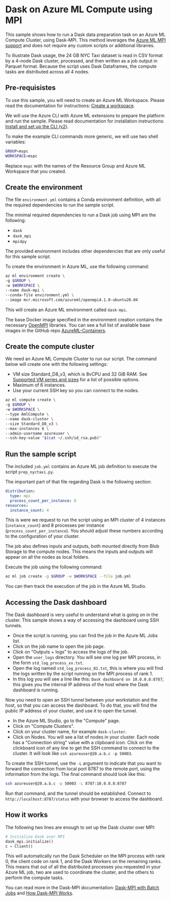 # Dask on Azure ML Compute using MPI

This sample shows how to run a Dask data preparation task on an Azure ML Compute Cluster, using Dask-MPI. This method leverages the [Azure ML MPI support](https://learn.microsoft.com/en-us/azure/machine-learning/how-to-train-distributed-gpu#mpi) and does not require any custom scripts or additional libraries.

To illustrate Dask usage, the 24 GB NYC Taxi dataset is read in CSV format by a 4-node Dask cluster, processed, and then written as a job output in Parquet format. Because the script uses Dask Dataframes, the compute tasks are distributed across all 4 nodes.

## Pre-requisistes

To use this sample, you will need to create an Azure ML Workspace. Please read the documentation for instructions: [Create a workspace](https://learn.microsoft.com/en-us/azure/machine-learning/concept-workspace#create-a-workspace).

We will use the Azure CLI with Azure ML extensions to prepare the platform and run the sample. Please read documentation for installation instructions: [Install and set up the CLI (v2)](https://learn.microsoft.com/en-us/azure/machine-learning/how-to-configure-cli?tabs=public).

To make the example CLI commands more generic, we will use two shell variables:

```sh
GROUP=mspc
WORKSPACE=mspc
```

Replace `mspc` with the names of the Resource Group and Azure ML Workspace that you created.

## Create the environment

The file `environment.yml` contains a Conda environment definition, with all the required dependencies to run the sample script.

The minimal required dependencies to run a Dask job using MPI are the following:

- `dask`
- `dask_mpi`
- `mpi4py`

The provided environment includes other dependencies that are only useful for this sample script.

To create the environment in Azure ML, use the following command:

```sh
az ml environment create \
-g $GROUP \
-w $WORKSPACE \
--name dask-mpi \
--conda-file environment.yml \
--image mcr.microsoft.com/azureml/openmpi4.1.0-ubuntu20.04
```

This will create an Azure ML environment called `dask-mpi`.

The base Docker image specified in the environment creation contains the necessary [OpenMPI](https://www.open-mpi.org/) libraries. You can see a full list of available base images in the GitHub repo [AzureML-Containers](https://github.com/Azure/AzureML-Containers).

## Create the compute cluster

We need an Azure ML Compute Cluster to run our script. The command below will create one with the following settings:

- VM size Standard_D8_v3, which is 8vCPU and 32 GiB RAM. See [Supported VM series and sizes](https://learn.microsoft.com/en-us/azure/machine-learning/concept-compute-target#supported-vm-series-and-sizes) for a list of possible options.
- Maximum of 6 instances.
- Use your current SSH key so you can connect to the nodes.

```sh
az ml compute create \
-g $GROUP \
-w $WORKSPACE \
--type AmlCompute \
--name dask-cluster \
--size Standard_D8_v3 \
--max-instances 6 \
--admin-username azureuser \
--ssh-key-value "$(cat ~/.ssh/id_rsa.pub)"
```

## Run the sample script

The included `job.yml` contains an Azure ML job definition to execute the script `prep_nyctaxi.py`.

The important part of that file regarding Dask is the following section:

```yaml
distribution:
  type: mpi
  process_count_per_instance: 8
resources:
  instance_count: 4
```

This is were we request to run the script using an MPI cluster of 4 instances (`instance_count`) and 8 processes per instance (`process_count_per_instance`). You should adjust these numbers according to the configuration of your cluster.

The job also defines inputs and outputs, both mounted directly from Blob Storage to the compute nodes. This means the inputs and outputs will appear on all the nodes as local folders.

Execute the job using the following command:

```sh
az ml job create -g $GROUP -w $WORKSPACE --file job.yml
```

You can then track the execution of the job in the Azure ML Studio.

## Accessing the Dask dashboard

The Dask dashboard is very useful to understand what is going on in the cluster. This sample shows a way of accessing the dashboard using SSH tunnels.

- Once the script is running, you can find the job in the Azure ML Jobs list.
- Click on the job name to open the job page.
- Click on "Outputs + logs" to access the logs of the job.
- Open the `user_logs` directory. You will see one log per MPI process, in the form `std_log_process_xx.txt`.
- Open the log named `std_log_process_01.txt`, this is where you will find the logs written by the script running on the MPI process of rank 1.
- In this log you will see a line like this: `Dask dashboard on 10.0.0.8:8787`; this gives you the internal IP address of the host where the Dask dashboard is running.

Now you need to open an SSH tunnel between your workstation and the host, so that you can access the dashboard. To do that, you will find the public IP address of your cluster, and use it to open the tunnel.

- In the Azure ML Studio, go to the "Compute" page.
- Click on "Compute Clusters".
- Click on your cluster name, for example `dask-cluster`.
- Click on Nodes. You will see a list of nodes in your cluster. Each node has a "Connection string" value with a clipboard icon. Click on the clickboard icon of any line to get the SSH command to connect to the cluster. It will look like `ssh azureuser@20.a.b.c -p 50003`.

To create the SSH tunnel, use the `-L` argument to indicate that you want to forward the connection from local port 8787 to the remote port, using the information from the logs. The final command should look like this:

```sh
ssh azureuser@20.a.b.c -p 50003 -L 8787:10.0.0.8:8787
```

Run that command, and the tunnel should be established. Connect to `http://localhost:8787/status` with your browser to access the dashboard.

## How it works

The following two lines are enough to set up the Dask cluster over MPI:

```python
# Initialize Dask over MPI
dask_mpi.initialize()
c = Client()
```

This will automatically run the Dask Scheduler on the MPI process with rank 0, the client code on rank 1, and the Dask Workers on the remaining ranks. This means that out of all the distributed processes you requested in your Azure ML job, two are used to coordinate the cluster, and the others to perform the compute tasks.

You can read more in the Dask-MPI documentation: [Dask-MPI with Batch Jobs](https://mpi.dask.org/en/latest/batch.html) and [How Dask-MPI Works](https://mpi.dask.org/en/latest/howitworks.html).
